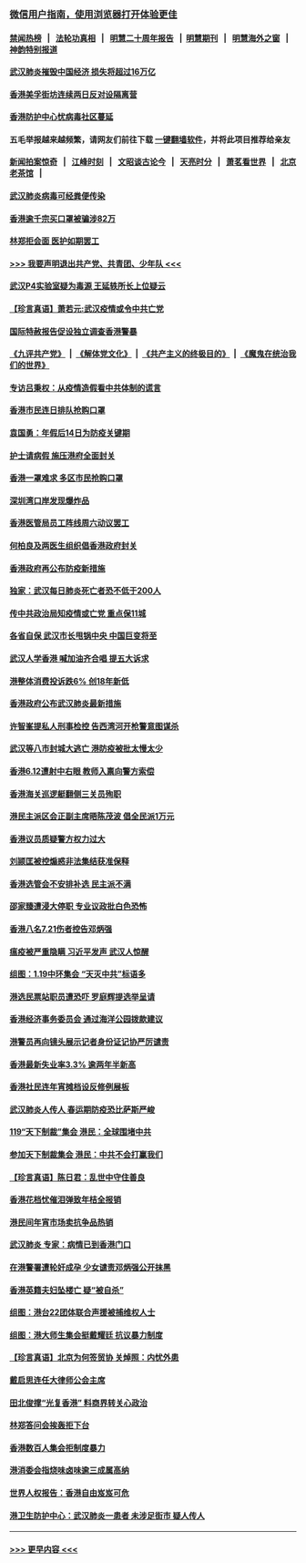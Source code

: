 ### [微信用户指南，使用浏览器打开体验更佳](https://github.com/gfw-breaker/banned-news1/blob/master/indexes/wechat-guide.md?t=0)
#### [禁闻热榜](热点新闻.md?t=0)  &nbsp;&nbsp;|&nbsp;&nbsp; [法轮功真相](https://github.com/gfw-breaker/truth/blob/master/README.md?t=0) &nbsp;&nbsp;|&nbsp;&nbsp; [明慧二十周年报告](https://github.com/gfw-breaker/mh-reports/blob/master/README.md?t=0) &nbsp;&nbsp;|&nbsp;&nbsp;[明慧期刊](https://github.com/gfw-breaker/mh-qikan) &nbsp;&nbsp;|&nbsp;&nbsp; [明慧海外之窗](https://github.com/gfw-breaker/mh-news/blob/master/README.md?t=0) &nbsp;&nbsp;|&nbsp;&nbsp; [神韵特别报道](https://github.com/gfw-breaker/mh-news/blob/master/shenyun.md?t=0)
#### [武汉肺炎摧毁中国经济 损失将超过16万亿](../pages/nsc415/n11839723.md?t=02031522) 
#### [香港美孚街坊连续两日反对设隔离营](../pages/nsc415/n11839962.md?t=02031522) 
#### [香港防护中心忧病毒社区蔓延](../pages/nsc415/n11839933.md?t=02031522) 
#### 五毛举报越来越频繁，请网友们前往下载 [一键翻墙软件](https://github.com/gfw-breaker/ssr-accounts)，并将此项目推荐给亲友
#### [新闻拍案惊奇](https://github.com/gfw-breaker/banned-news1/blob/master/pages/link4.md) &nbsp;&nbsp;|&nbsp;&nbsp; [江峰时刻](https://github.com/gfw-breaker/banned-news1/blob/master/pages/link4.md) &nbsp;&nbsp;|&nbsp;&nbsp; [文昭谈古论今](https://github.com/gfw-breaker/banned-news1/blob/master/pages/link4.md) &nbsp;&nbsp;|&nbsp;&nbsp; [天亮时分](https://github.com/gfw-breaker/banned-news1/blob/master/pages/link4.md) &nbsp;&nbsp;|&nbsp;&nbsp; [萧茗看世界](https://github.com/gfw-breaker/banned-news1/blob/master/pages/link4.md) &nbsp;&nbsp;|&nbsp;&nbsp; [北京老茶馆](https://github.com/gfw-breaker/banned-news1/blob/master/pages/link4.md) &nbsp;&nbsp;|&nbsp;&nbsp; 
#### [武汉肺炎病毒可经粪便传染](../pages/nsc415/n11839939.md?t=02031522) 
#### [香港逾千宗买口罩被骗涉82万](../pages/nsc415/n11839914.md?t=02031522) 
#### [林郑拒会面 医护如期罢工](../pages/nsc415/n11839892.md?t=02031522) 
#### [>>> 我要声明退出共产党、共青团、少年队 <<<](https://github.com/begood0513/goodnews/blob/master/quit/letter.md) 
#### [武汉P4实验室疑为毒源 王延轶所长上位疑云](../pages/nsc415/n11835543.md?t=02031522) 
#### [【珍言真语】萧若元:武汉疫情或令中共亡党](../pages/nsc415/n11829394.md?t=02031522) 
#### [国际特赦报告促设独立调查香港警暴](../pages/nsc415/n11833845.md?t=02031522) 
#### [《九评共产党》](https://github.com/begood0513/9ping.md/blob/master/README.md) &nbsp;|&nbsp; [《解体党文化》](../../../../jtdwh.md/blob/master/README.md)  &nbsp;|&nbsp; [《共产主义的终极目的》](../../../../gczydzjmd.md/blob/master/README.md) &nbsp;|&nbsp; [《魔鬼在统治我们的世界》](../../../../mgztzwmdsj.md/blob/master/README.md) 
#### [专访吕秉权：从疫情造假看中共体制的谎言](../pages/nsc415/n11833813.md?t=02031522) 
#### [香港市民连日排队抢购口罩](../pages/nsc415/n11833794.md?t=02031522) 
#### [袁国勇：年假后14日为防疫关键期](../pages/nsc415/n11831088.md?t=02031522) 
#### [护士请病假 施压港府全面封关](../pages/nsc415/n11831030.md?t=02031522) 
#### [香港一罩难求 多区市民抢购口罩](../pages/nsc415/n11831002.md?t=02031522) 
#### [深圳湾口岸发现爆炸品](../pages/nsc415/n11828802.md?t=02031522) 
#### [香港医管局员工阵线周六动议罢工](../pages/nsc415/n11828762.md?t=02031522) 
#### [何柏良及两医生组织倡香港政府封关](../pages/nsc415/n11828749.md?t=02031522) 
#### [香港政府再公布防疫新措施](../pages/nsc415/n11828716.md?t=02031522) 
#### [独家：武汉每日肺炎死亡者恐不低于200人](../pages/nsc415/n11828240.md?t=02031522) 
#### [传中共政治局知疫情或亡党 重点保11城](../pages/nsc415/n11828145.md?t=02031522) 
#### [各省自保 武汉市长甩锅中央 中国巨变将至](../pages/nsc415/n11828021.md?t=02031522) 
#### [武汉人学香港 喊加油齐合唱 提五大诉求](../pages/nsc415/n11827046.md?t=02031522) 
#### [港整体消费投诉跌6% 创18年新低](../pages/nsc415/n11817280.md?t=02031522) 
#### [香港政府公布武汉肺炎最新措施](../pages/nsc415/n11817152.md?t=02031522) 
#### [许智峯提私人刑事检控 告西湾河开枪警意图谋杀](../pages/nsc415/n11817132.md?t=02031522) 
#### [武汉等八市封城大逃亡 港防疫被批太慢太少](../pages/nsc415/n11817058.md?t=02031522) 
#### [香港6.12遭射中右眼 教师入禀向警方索偿](../pages/nsc415/n11814678.md?t=02031522) 
#### [香港海关巡逻艇翻侧三关员殉职](../pages/nsc415/n11814604.md?t=02031522) 
#### [港民主派区会正副主席晤陈茂波 倡全民派1万元](../pages/nsc415/n11814582.md?t=02031522) 
#### [香港议员质疑警方权力过大](../pages/nsc415/n11814560.md?t=02031522) 
#### [刘颕匡被控煽惑非法集结获准保释](../pages/nsc415/n11811727.md?t=02031522) 
#### [香港选管会不安排补选 民主派不满](../pages/nsc415/n11811691.md?t=02031522) 
#### [邵家臻遭浸大停职 专业议政批白色恐怖](../pages/nsc415/n11811670.md?t=02031522) 
#### [香港八名7.21伤者控告邓炳强](../pages/nsc415/n11811623.md?t=02031522) 
#### [瘟疫被严重隐瞒 习近平发声 武汉人惊醒](../pages/nsc415/n11811186.md?t=02031522) 
#### [组图：1.19中环集会 “天灭中共”标语多](../pages/nsc415/n11809514.md?t=02031522) 
#### [港选民票站职员遭恐吓 罗庭辉提选举呈请](../pages/nsc415/n11808914.md?t=02031522) 
#### [香港经济事务委员会 通过海洋公园拨款建议](../pages/nsc415/n11808906.md?t=02031522) 
#### [港警员再向镜头展示记者身份证记协严厉谴责](../pages/nsc415/n11808888.md?t=02031522) 
#### [香港最新失业率3.3% 逾两年半新高](../pages/nsc415/n11808887.md?t=02031522) 
#### [香港社民连年宵摊档设反修例展板](../pages/nsc415/n11808857.md?t=02031522) 
#### [武汉肺炎人传人 春运期防疫恐比萨斯严峻](../pages/nsc415/n11808739.md?t=02031522) 
#### [119“天下制裁”集会 港民：全球围堵中共](../pages/nsc415/n11806318.md?t=02031522) 
#### [参加天下制裁集会 港民：中共不会打赢我们](../pages/nsc415/n11806596.md?t=02031522) 
#### [【珍言真语】陈日君：乱世中守住善良](../pages/nsc415/n11806247.md?t=02031522) 
#### [香港花档忧催泪弹致年桔全报销](../pages/nsc415/n11806130.md?t=02031522) 
#### [港民间年宵市场卖抗争品热销](../pages/nsc415/n11806073.md?t=02031522) 
#### [武汉肺炎 专家：病情已到香港门口](../pages/nsc415/n11806020.md?t=02031522) 
#### [在港警署遭轮奸成孕 少女谴责邓炳强公开抹黑](../pages/nsc415/n11805981.md?t=02031522) 
#### [香港英籍夫妇坠楼亡 疑“被自杀”](../pages/nsc415/n11805937.md?t=02031522) 
#### [组图：港台22团体联合声援被捕维权人士](../pages/nsc415/n11801834.md?t=02031522) 
#### [组图：港大师生集会挺戴耀廷 抗议暴力制度](../pages/nsc415/n11799298.md?t=02031522) 
#### [【珍言真语】北京为何签贸协 关焯照：内忧外患](../pages/nsc415/n11799790.md?t=02031522) 
#### [戴启思连任大律师公会主席](../pages/nsc415/n11799306.md?t=02031522) 
#### [田北俊撑“光复香港” 料商界转关心政治](../pages/nsc415/n11799287.md?t=02031522) 
#### [林郑答问会挨轰拒下台](../pages/nsc415/n11799261.md?t=02031522) 
#### [香港数百人集会拒制度暴力](../pages/nsc415/n11796941.md?t=02031522) 
#### [港消委会指烧味卤味逾三成属高纳](../pages/nsc415/n11796815.md?t=02031522) 
#### [世界人权报告：香港自由岌岌可危](../pages/nsc415/n11796873.md?t=02031522) 
#### [港卫生防护中心：武汉肺炎一患者 未涉足街市 疑人传人](../pages/nsc415/n11796789.md?t=02031522) 

----
#### [ >>> 更早内容 <<< ](../indexes/nsc415-earlier.md)
